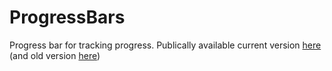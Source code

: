# ProgressBars
Progress bar for tracking progress.
Publically available current version [here](http://charlesmoonen.com/ProgressBars/index2.html) (and old version [here](http://charlesmoonen.com/ProgressBars))
